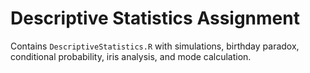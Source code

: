 # Descriptive Statistics Assignment

Contains `DescriptiveStatistics.R` with simulations, birthday paradox, conditional probability, iris analysis, and mode calculation.